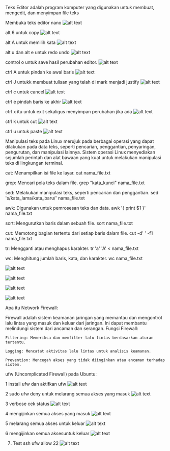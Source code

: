 Teks Editor adalah program komputer yang digunakan untuk membuat, mengedit, dan menyimpan file teks


Membuka teks editor nano
![alt text](https://github.com/sinambela99/DEVOPS-BATCH-19/blob/master/text%20editor/Membuka%20teks%20editor%20nano.png?raw=true)

alt 6 untuk copy
![alt text](https://github.com/sinambela99/DEVOPS-BATCH-19/blob/master/text%20editor/alt%206%20untuk%20copy.png?raw=true)

alt A untuk memilih kata
![alt text](https://github.com/sinambela99/DEVOPS-BATCH-19/blob/master/text%20editor/alt%20A%20%20untuk%20memilih%20kata.png?raw=true)

alt u dan alt e untuk redo undo
![alt text](https://github.com/sinambela99/DEVOPS-BATCH-19/blob/master/text%20editor/alt%20u%20dan%20alt%20e%20untuk%20redo%20undo.png?raw=true)

control o untuk save hasil perubahan editor.
![alt text](https://github.com/sinambela99/DEVOPS-BATCH-19/blob/master/text%20editor/control%20o%20untuk%20save%20hasil%20perubahan%20editor.png?raw=true)

ctrl A untuk pindah ke awal baris
![alt text](https://github.com/sinambela99/DEVOPS-BATCH-19/blob/master/text%20editor/ctrl%20A%20untuk%20pindah%20ke%20awal%20baris.png?raw=true)

ctrl J untukk membuat tulisan yang telah di mark menjadi justify
![alt text](https://github.com/sinambela99/DEVOPS-BATCH-19/blob/master/text%20editor/ctrl%20J%20untukk%20membuat%20tulisan%20yang%20telah%20di%20mark%20menjadi%20justify.png?raw=true)

ctrl c untuk cancel
![alt text](https://github.com/sinambela99/DEVOPS-BATCH-19/blob/master/text%20editor/ctrl%20c%20untuk%20cancel.png?raw=true)

ctrl e pindah baris ke akhir
![alt text](https://github.com/sinambela99/DEVOPS-BATCH-19/blob/master/text%20editor/ctrl%20e%20pindah%20baris%20ke%20akhir.png?raw=true)

ctrl x itu untuk exit sekaligus menyimpan perubahan jika ada
![alt text](https://github.com/sinambela99/DEVOPS-BATCH-19/blob/master/text%20editor/ctrl%20x%20itu%20untuk%20exit%20sekaligus%20menyimpan%20perubahan%20jika%20ada.png?raw=true)

ctrl k untuk cut
![alt text](https://github.com/sinambela99/DEVOPS-BATCH-19/blob/master/text%20editor/ctrl%20k%20untuk%20cut.png?raw=true)

ctrl u untuk paste
![alt text](https://github.com/sinambela99/DEVOPS-BATCH-19/blob/master/text%20editor/ctrl%20u%20untuk%20paste.png?raw=true)


Manipulasi teks pada Linux merujuk pada berbagai operasi yang dapat dilakukan pada data teks, 
seperti pencarian, penggantian, penyaringan, pengurutan, dan manipulasi lainnya. 
Sistem operasi Linux menyediakan sejumlah perintah dan alat bawaan yang kuat untuk melakukan manipulasi teks di lingkungan terminal.

cat: Menampilkan isi file ke layar.
cat nama_file.txt

grep: Mencari pola teks dalam file.
grep "kata_kunci" nama_file.txt

sed: Melakukan manipulasi teks, seperti pencarian dan penggantian.
sed 's/kata_lama/kata_baru/' nama_file.txt

awk: Digunakan untuk pemrosesan teks dan data.
awk '{ print $1 }' nama_file.txt

sort: Mengurutkan baris dalam sebuah file.
sort nama_file.txt

cut: Memotong bagian tertentu dari setiap baris dalam file.
cut -d' ' -f1 nama_file.txt

tr: Mengganti atau menghapus karakter.
tr 'a' 'A' < nama_file.txt

wc: Menghitung jumlah baris, kata, dan karakter.
wc nama_file.txt

![alt text](https://github.com/sinambela99/DEVOPS-BATCH-19/blob/master/manipulation%20text/cat.png?raw=true)

![alt text](https://github.com/sinambela99/DEVOPS-BATCH-19/blob/master/manipulation%20text/echo%20untuk%20menambhkan%20teks.png?raw=true)

![alt text](https://github.com/sinambela99/DEVOPS-BATCH-19/blob/master/manipulation%20text/history%7Cgrep%20sudo.png?raw=true)

![alt text](https://github.com/sinambela99/DEVOPS-BATCH-19/blob/master/manipulation%20text/sed.png?raw=true)


Apa itu Network Firewall:

Firewall adalah sistem keamanan jaringan yang memantau dan mengontrol lalu lintas yang masuk dan keluar dari jaringan. Ini dapat membantu melindungi sistem dari ancaman dan serangan.
Fungsi Firewall:

    Filtering: Memeriksa dan memfilter lalu lintas berdasarkan aturan tertentu.

    Logging: Mencatat aktivitas lalu lintas untuk analisis keamanan.

    Prevention: Mencegah akses yang tidak diinginkan atau ancaman terhadap sistem.


ufw (Uncomplicated Firewall) pada Ubuntu:

1 install ufw dan aktifkan ufw
![alt text](https://github.com/sinambela99/DEVOPS-BATCH-19/blob/master/ufw/1install%20ufw%20dan%20actifkan%20ufw.png?raw=true)

2 sudo ufw deny untuk melarang semua akses yang masuk
![alt text](https://github.com/sinambela99/DEVOPS-BATCH-19/blob/master/ufw/2%20sudo%20ufw%20deny%20untuk%20melarangsemua%20akses%20yang%20masu%20.png?raw=true)

3 verbose cek status
![alt text](https://github.com/sinambela99/DEVOPS-BATCH-19/blob/master/ufw/3%20verbose.png?raw=true)

4 mengijinkan semua akses yang masuk
![alt text](https://github.com/sinambela99/DEVOPS-BATCH-19/blob/master/ufw/4%20mengijinkan%20semua%20akses%20yang%20masuk.png?raw=true)

5 melarang semua akses untuk keluar
![alt text](https://github.com/sinambela99/DEVOPS-BATCH-19/blob/master/ufw/5%20melarang%20semua%20akses%20untuk%20keluar.png?raw=true)

6 mengijinkan semua aksesuntuk keluar
![alt text](https://github.com/sinambela99/DEVOPS-BATCH-19/blob/master/ufw/6%20mengijinkan%20semua%20aksesuntuk%20keluar.png?raw=true)

7. Test ssh ufw allow 22
![alt text](https://github.com/sinambela99/DEVOPS-BATCH-19/blob/master/ufw/test%20ssh%20ufw%20allow%2022.png?raw=true)
